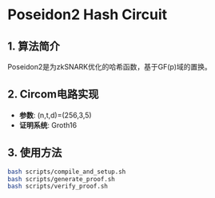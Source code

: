 # Poseidon2 Hash Circuit

## 1. 算法简介
Poseidon2是为zkSNARK优化的哈希函数，基于GF(p)域的置换。

## 2. Circom电路实现
- **参数**: (n,t,d)=(256,3,5)
- **证明系统**: Groth16

## 3. 使用方法
```bash
bash scripts/compile_and_setup.sh
bash scripts/generate_proof.sh
bash scripts/verify_proof.sh
```
